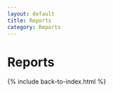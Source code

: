 ```yaml
---
layout: default
title: Reports
category: Reports
---
```

# Reports
{% include back-to-index.html %}

<object data="/assets/pdfs/Report_Filippa_Fungi_edited.pdf" width="1000" height="1000" type='application/pdf'></object>
